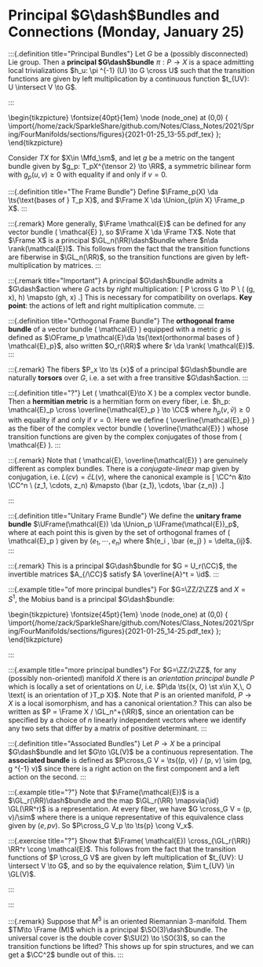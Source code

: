 # Principal $G\dash$Bundles and Connections (Monday, January 25)

:::{.definition title="Principal Bundles"}
Let $G$ be a (possibly disconnected) Lie group.
Then a **principal $G\dash$bundle** $\pi:P\to X$ is a space admitting local trivializations $h_u: \pi ^{-1} (U) \to G \cross U$ such that the transition functions are given by left multiplication by a continuous function $t_{UV}: U \intersect V \to G$.

:::

\begin{tikzpicture}
\fontsize{40pt}{1em} 
\node (node_one) at (0,0) { \import{/home/zack/SparkleShare/github.com/Notes/Class_Notes/2021/Spring/FourManifolds/sections/figures}{2021-01-25_13-55.pdf_tex} };
\end{tikzpicture}

Consider $TX$ for $X\in \Mfd_\sm$, and let $g$ be a metric on the tangent bundle given by $g_p: T_pX^{\tensor 2} \to \RR$, a symmetric bilinear form with $g_p(u, v) \geq 0$ with equality if and only if $v=0$.


:::{.definition title="The Frame Bundle"}
Define $\Frame_p(X) \da \ts{\text{bases of } T_p X}$, and $\Frame X \da \Union_{p\in X} \Frame_p X$.
:::

:::{.remark}
More generally, $\Frame \mathcal{E}$ can be defined for any vector bundle \( \mathcal{E} \), so $\Frame X \da \Frame TX$.
Note that $\Frame X$ is a principal $\GL_n(\RR)\dash$bundle where $n\da \rank(\mathcal{E})$.
This follows from the fact that the transition functions are fiberwise in $\GL_n(\RR)$, so the transition functions are given by left-multiplication by matrices.
:::

:::{.remark title="Important"}
A principal $G\dash$bundle admits a $G\dash$action where $G$ acts by *right* multiplication:
\[
P \cross G \to P \\
( (g, x), h) \mapsto (gh, x)
.\]
This is necessary for compatibility on overlaps.
**Key point**: the actions of left and right multiplication commute.
:::

:::{.definition title="Orthogonal Frame Bundle"}
The **orthogonal frame bundle** of a vector bundle \( \mathcal{E}  \) equipped with a metric $g$ is defined as $\OFrame_p \mathcal{E}\da \ts{\text{orthonormal bases of } \mathcal{E}_p}$, also written $O_r(\RR)$ where $r \da \rank( \mathcal{E})$. 
:::

:::{.remark}
The fibers $P_x \to \ts {x}$ of a principal $G\dash$bundle are naturally **torsors** over $G$, i.e. a set with a free transitive $G\dash$action.
:::

:::{.definition title="?"}
Let \( \mathcal{E}\to X  \) be a complex vector bundle.
Then a **hermitian metric** is a hermitian form on every fiber, i.e. $h_p: \mathcal{E}_p \cross \overline{\mathcal{E}_p } \to \CC$ where $h_p(v, \bar{v} ) \geq 0$ with equality if and only if $v=0$.
Here we define \( \overline{\mathcal{E}_p}  \) as the fiber of the complex vector bundle \( \overline{\mathcal{E}}  \) whose transition functions are given by the complex conjugates of those from \( \mathcal{E}  \).
:::

:::{.remark}
Note that \( \mathcal{E}, \overline{\mathcal{E}}   \) are genuinely different as complex bundles.
There is a *conjugate-linear* map given by conjugation, i.e. $L(cv) = \bar{c} L(v)$, where the canonical example is 
\[
\CC^n &\to \CC^n \\
(z_1, \cdots, z_n) &\mapsto (\bar {z_1}, \cdots, \bar {z_n})
.\]

:::

:::{.definition title="Unitary Frame Bundle"}
We define the **unitary frame bundle** $\UFrame(\mathcal{E}) \da \Union_p \UFrame(\mathcal{E})_p$, where at each point this is given by the set of orthogonal frames of \( \mathcal{E}_p  \) given by $(e_1, \cdots, e_n)$ where $h(e_i , \bar {e_j} ) = \delta_{ij}$.
:::

:::{.remark}
This is a principal $G\dash$bundle for $G = U_r(\CC)$, the invertible matrices $A_{/\CC}$ satisfy $A \overline{A}^t = \id$.
:::

:::{.example title="of more principal bundles"}
For $G=\ZZ/2\ZZ$ and $X= S^1$, the Mobius band is a principal $G\dash$bundle:

\begin{tikzpicture}
\fontsize{45pt}{1em} 
\node (node_one) at (0,0) { \import{/home/zack/SparkleShare/github.com/Notes/Class_Notes/2021/Spring/FourManifolds/sections/figures}{2021-01-25_14-25.pdf_tex} };
\end{tikzpicture}

:::

:::{.example title="more principal bundles"}
For $G=\ZZ/2\ZZ$, for any (possibly non-oriented) manifold $X$ there is an *orientation principal bundle* $P$ which is locally a set of orientations on $U$, i.e. $P\da \ts{(x, O) \st x\in X,\, O \text{ is an orientation of }T_p X}$.
Note that $P$ is an oriented manifold, $P\to X$ is a local isomorphism, and has a canonical orientation.?
This can also be written as $P = \Frame X / \GL_n^+(\RR)$, since an orientation can be specified by a choice of $n$ linearly independent vectors where we identify any two sets that differ by a matrix of positive determinant.
:::

:::{.definition title="Associated Bundles"}
Let $P\to X$ be a principal $G\dash$bundle and let $G\to \GL(V)$ be a continuous representation.
The **associated bundle** is defined as $P\cross_G V = \ts{(p, v)} / (p, v) \sim (pg, g ^{-1} v)$ since there is a right action on the first component and a left action on the second.
:::

:::{.example title="?"}
Note that $\Frame(\mathcal{E})$ is a $\GL_r(\RR)\dash$bundle and the map $\GL_r(\RR) \mapsvia{\id} \GL(\RR^r)$ is a representation.
At every fiber, we have $G \cross_G V = (p, v)/\sim$ where there is a unique representative of this equivalence class given by $(e, pv)$.
So $P\cross_G V_p \to \ts{p} \cong V_x$.


:::{.exercise title="?"}
Show that $\Frame( \mathcal{E}) \cross_{\GL_r(\RR)} \RR^r \cong \mathcal{E}$.
This follows from the fact that the transition functions of $P \cross_G V$ are given by left multiplication of $t_{UV}: U \intersect V \to G$, and so by the equivalence relation, $\im t_{UV} \in \GL(V)$.

:::

:::

:::{.remark}
Suppose that $M^3$ is an oriented Riemannian 3-manifold.
Them $TM\to \Frame (M)$ which is a principal $\SO(3)\dash$bundle.
The universal cover is the double cover $\SU(2) \to \SO(3)$, so can the transition functions be lifted?
This shows up for spin structures, and we can get a $\CC^2$ bundle out of this.
:::













